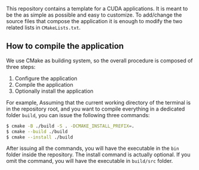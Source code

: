 This repository contains a template for a CUDA applications.
It is meant to be the as simple as possible and easy to customize.
To add/change the source files that compose the application it is enough to modify the two related lists in `CMakeLists.txt`.


## How to compile the application

We use CMake as building system, so the overall procedure is composed of three steps:
1. Configure the application
1. Compile the application
1. Optionally install the application

For example, Assuming that the current working directory of the terminal is in the repository root, and you want to compile everything in a dedicated folder `build`, you can issue the following three commands:
```bash
$ cmake -B ./build -S . -DCMAKE_INSTALL_PREFIX=.
$ cmake --build ./build
$ cmake --install ./build
```
After issuing all the commands, you will have the executable in the `bin` folder inside the repository.
The install command is actually optional.
If you omit the command, you will have the executable in `build/src` folder.

